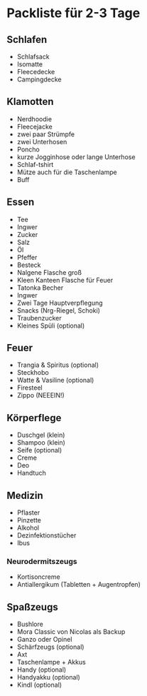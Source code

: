 # Packliste für 2-3 Tage

## Schlafen

* Schlafsack
* Isomatte
* Fleecedecke
* Campingdecke

## Klamotten

* Nerdhoodie
* Fleecejacke
* zwei paar Strümpfe
* zwei Unterhosen
* Poncho
* kurze Jogginhose oder lange Unterhose
* Schlaf-tshirt
* Mütze auch für die Taschenlampe
* Buff

## Essen

* Tee
* Ingwer
* Zucker
* Salz
* Öl
* Pfeffer
* Besteck
* Nalgene Flasche groß
* Kleen Kanteen Flasche für Feuer
* Tatonka Becher
* Ingwer
* Zwei Tage Hauptverpflegung
* Snacks (Nrg-Riegel, Schoki)
* Traubenzucker
* Kleines Spüli (optional)

## Feuer

* Trangia & Spiritus (optional)
* Steckhobo
* Watte & Vasiline (optional)
* Firesteel
* Zippo (NEEEIN!)

## Körperflege

* Duschgel (klein)
* Shampoo (klein)
* Seife (optional)
* Creme
* Deo
* Handtuch

## Medizin

* Pflaster
* Pinzette
* Alkohol
* Dezinfektionstücher
* Ibus

### Neurodermitszeugs

* Kortisoncreme
* Antiallergikum (Tabletten + Augentropfen)

## Spaßzeugs

* Bushlore
* Mora Classic von Nicolas als Backup
* Ganzo oder Opinel
* Schärfzeugs (optional)
* Axt
* Taschenlampe + Akkus
* Handy (optional)
* Handyakku (optional)
* Kindl (optional)
